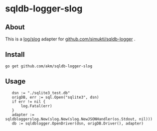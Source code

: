 # sqldb-logger-slog

## About

This is a [log/slog](https://pkg.go.dev/log/slog) adapter for [github.com/simukti/sqldb-logger](https://github.com/simukti/sqldb-logger) .

## Install

```
go get github.com/akm/sqldb-logger-slog
```


 ## Usage

 ```golang
    dsn := "./sqlite3_test.db"
    origDB, err := sql.Open("sqlite3", dsn)
	if err != nil {
		log.Fatal(err)
	}
	adapter := sqldbloggerslog.New(slog.New(slog.NewJSONHandler(os.Stdout, nil)))
	db := sqldblogger.OpenDriver(dsn, origDB.Driver(), adapter)
```
